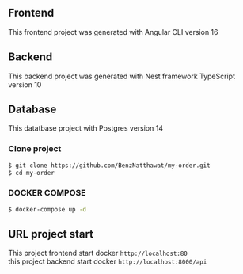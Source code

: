 ## Frontend
This frontend project was generated with Angular CLI version 16

## Backend
This backend project was generated with Nest framework TypeScript version 10

## Database
This datatbase project with Postgres version 14

### Clone project

```bash
$ git clone https://github.com/BenzNatthawat/my-order.git
$ cd my-order
```

### DOCKER COMPOSE

```bash
$ docker-compose up -d
```

## URL project start

This project frontend start docker `http://localhost:80` \
this project backend start docker `http://localhost:8000/api`